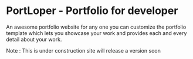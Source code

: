 # PortLoper - Portfolio for developer
An awesome portfolio website for any one you can customize the portfolio template which lets you showcase your work and provides each and every detail about your work.

Note : This is under construction site will release a version soon
